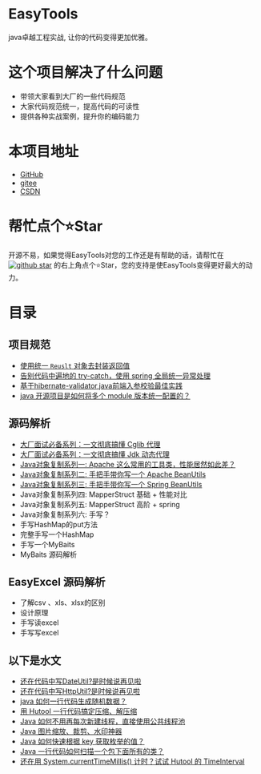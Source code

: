 # EasyTools

java卓越工程实战, 让你的代码变得更加优雅。

# 这个项目解决了什么问题

* 带领大家看到大厂的一些代码规范
* 大家代码规范统一，提高代码的可读性
* 提供各种实战案例，提升你的编码能力

# 本项目地址

* [GitHub](https://github.com/zhuangjiaju/easytools)
* [gitee](https://gitee.com/zhuangjiaju/easytools)
* [CSDN](https://blog.csdn.net/fish7790714)

# 帮忙点个⭐Star

开源不易，如果觉得EasyTools对您的工作还是有帮助的话，请帮忙在<a target="_blank" href='https://github.com/zhuangjiaju/easytools'><img src="https://img.shields.io/github/stars/zhuangjiaju/easytools.svg?style=flat-square&label=Stars&logo=github" alt="github star"/></a>
的右上角点个⭐Star，您的支持是使EasyTools变得更好最大的动力。

# 目录

## 项目规范

* [使用统一 `Reuslt` 对象去封装返回值](doc/result-package.md)
* [告别代码中遍地的 try-catch，使用 spring 全局统一异常处理](doc/controller-exception-handler.md)
* [基于hibernate-validator,java前端入参校验最佳实践](doc/hibernate-validator.md)
* [java 开源项目是如何将多个 module 版本统一配置的？](doc/flatten-maven-plugin.md)

## 源码解析

* [大厂面试必备系列：一文彻底搞懂 Cglib 代理](doc/cglib-proxy.md)
* [大厂面试必备系列：一文彻底搞懂 Jdk 动态代理](doc/jdk-proxy.md)
* [Java对象复制系列一: Apache 这么常用的工具类，性能居然如此差？](doc/bean-utils-test.md)
* [Java对象复制系列二: 手把手带你写一个 Apache BeanUtils](doc/bean-utils-apache.md)
* [Java对象复制系列三: 手把手带你写一个 Spring BeanUtils](doc/bean-utils-spring.md)
* Java对象复制系列四: MapperStruct 基础 + 性能对比
* Java对象复制系列五: MapperStruct 高阶 + spring 
* Java对象复制系列六: 手写？
* 手写HashMap的put方法
* 完整手写一个HashMap
* 手写一个MyBaits
* MyBaits 源码解析

## EasyExcel 源码解析
* 了解csv 、xls、xlsx的区别
* 设计原理
* 手写读excel
* 手写写excel


## 以下是水文

* [还在代码中写DateUtil?是时候说再见啦](doc/hutool-date-util.md)
* [还在代码中写HttpUtil?是时候说再见啦](doc/hutool-http-util.md)
* [java 如何一行代码生成随机数据？](doc/hutool-random-util.md)
* [用 Hutool 一行代码搞定压缩、解压缩](doc/hutool-zip-util.md)
* [Java 如何不用再每次新建线程，直接使用公共线程池](doc/hutool-thread-util.md)
* [Java 图片缩放、裁剪、水印神器](doc/hutool-img-util.md)
* [Java 如何快速根据 key 获取枚举的值？](doc/hutool-enum-util.md)
* [Java 一行代码如何扫描一个包下面所有的类？](doc/hutool-class-util.md)
* [还在用 System.currentTimeMillis() 计时？试试 Hutool 的 TimeInterval](doc/hutool-time-interval.md)

